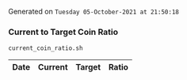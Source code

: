Generated on `Tuesday 05-October-2021 at 21:50:18`

### Current to Target Coin Ratio
`current_coin_ratio.sh`

Date|Current|Target|Ratio
---|---|---|---
